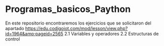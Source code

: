 # Programas_basicos_Paython
En este repositorio encontraremos los ejercicios que se solicitaron del apartado https://edu.codigoiot.com/mod/lesson/view.php?id=1964&amp;pageid=2565        2.1 Variables y operadores 2.2 Estructuras de control
